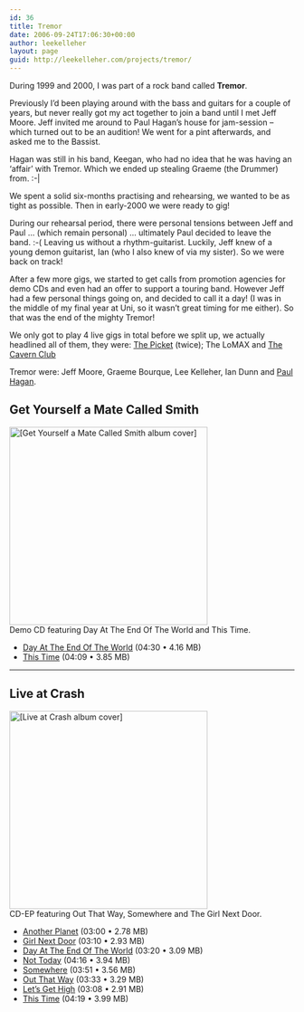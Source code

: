```yaml
---
id: 36
title: Tremor
date: 2006-09-24T17:06:30+00:00
author: leekelleher
layout: page
guid: http://leekelleher.com/projects/tremor/
---
```

During 1999 and 2000, I was part of a rock band called **Tremor**.

Previously I&#8217;d been playing around with the bass and guitars for a couple of years, but never really got my act together to join a band until I met Jeff Moore. Jeff invited me around to Paul Hagan&#8217;s house for jam-session &#8211; which turned out to be an audition! We went for a pint afterwards, and asked me to the Bassist.

Hagan was still in his band, Keegan, who had no idea that he was having an &#8216;affair&#8217; with Tremor. Which we ended up stealing Graeme (the Drummer) from. :-|

We spent a solid six-months practising and rehearsing, we wanted to be as tight as possible. Then in early-2000 we were ready to gig!

During our rehearsal period, there were personal tensions between Jeff and Paul &#8230; (which remain personal) &#8230; ultimately Paul decided to leave the band. :-( Leaving us without a rhythm-guitarist. Luckily, Jeff knew of a young demon guitarist, Ian (who I also knew of via my sister). So we were back on track!

After a few more gigs, we started to get calls from promotion agencies for demo CDs and even had an offer to support a touring band. However Jeff had a few personal things going on, and decided to call it a day! (I was in the middle of my final year at Uni, so it wasn&#8217;t great timing for me either). So that was the end of the mighty Tremor!

We only got to play 4 live gigs in total before we split up, we actually headlined all of them, they were: [The Picket](http://www.savethepicket.com/) (twice); The LoMAX and [The Cavern Club](http://www.cavern-liverpool.co.uk/cavernclub/)

Tremor were: Jeff Moore, Graeme Bourque, Lee Kelleher, Ian Dunn and [Paul Hagan](http://www.thescales.co.uk/).

## Get Yourself a Mate Called Smith
    
<img src="http://leekelleher.com/mp3/tremor/matesmith.jpg" width="350" height="350" alt="[Get Yourself a Mate Called Smith album cover]" title="Get Yourself a Mate Called Smith album cover"><br> Demo CD featuring Day At The End Of The World and This Time.

* <a href="http://leekelleher.com/mp3/tremor/matesmith--day-at-the-end-of-the-world.mp3" rel="nofollow">Day At The End Of The World</a> (04:30 &bull; 4.16 MB)
* <a href="http://leekelleher.com/mp3/tremor/matesmith--this-time.mp3" rel="nofollow">This Time</a> (04:09 &bull; 3.85 MB)

---

## Live at Crash

<img src="http://leekelleher.com/mp3/tremor/livecrash.jpg" width="350" height="350" alt="[Live at Crash album cover]" title="Live at Crash album cover"><br> CD-EP featuring Out That Way, Somewhere and The Girl Next Door.

* <a href="http://leekelleher.com/mp3/tremor/livecrash--another-planet.mp3" rel="nofollow">Another Planet</a></a> (03:00 &bull; 2.78 MB)
* <a href="http://leekelleher.com/mp3/tremor/livecrash--girl-next-door.mp3" rel="nofollow">Girl Next Door</a> (03:10 &bull; 2.93 MB)
* <a href="http://leekelleher.com/mp3/tremor/livecrash--day-at-the-end-of-the-world.mp3" rel="nofollow">Day At The End Of The World</a> (03:20 &bull; 3.09 MB)
* <a href="http://leekelleher.com/mp3/tremor/livecrash--not-today.mp3" rel="nofollow">Not Today</a> (04:16 &bull; 3.94 MB)
* <a href="http://leekelleher.com/mp3/tremor/livecrash--somewhere.mp3" rel="nofollow">Somewhere</a> (03:51 &bull; 3.56 MB)
* <a href="http://leekelleher.com/mp3/tremor/livecrash--out-that-way.mp3" rel="nofollow">Out That Way</a> (03:33 &bull; 3.29 MB)
* <a href="http://leekelleher.com/mp3/tremor/livecrash--lets-get-high.mp3" rel="nofollow">Let&#8217;s Get High</a> (03:08 &bull; 2.91 MB)
* <a href="http://leekelleher.com/mp3/tremor/livecrash--this-time.mp3" rel="nofollow">This Time</a> (04:19 &bull; 3.99 MB)
